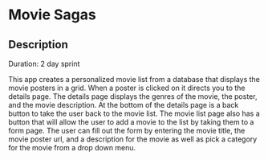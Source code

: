 # Movie Sagas


## Description

Duration: 2 day sprint

This app creates a personalized movie list from a database that displays the movie posters in a grid.  When a poster is clicked on it directs you to the details page.  The details page displays the genres of the movie, the poster, and the movie description.
At the bottom of the details page is a back button to take the user back to the movie list.  The movie list page also has a button that will allow the user to add a movie to the list by taking them to a form page.  The user can fill out the form by entering the movie title, the movie poster url, and a description for the movie as well as pick a category for the movie from a drop down menu.
